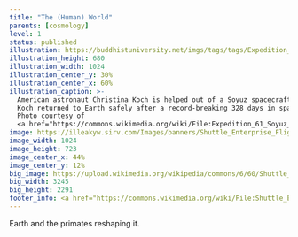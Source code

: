 ```yaml
---
title: "The (Human) World"
parents: [cosmology]
level: 1
status: published
illustration: https://buddhistuniversity.net/imgs/tags/tags/Expedition_61_Soyuz_Landing.jpg
illustration_height: 680
illustration_width: 1024
illustration_center_y: 30%
illustration_center_x: 60%
illustration_caption: >-
  American astronaut Christina Koch is helped out of a Soyuz spacecraft by Russian officers minutes after landing in a remote part of Kazakhstan on Feb. 6, 2020.
  Koch returned to Earth safely after a record-breaking 328 days in space, showing what humans can accomplish when they work together.
  Photo courtesy of
  <a href="https://commons.wikimedia.org/wiki/File:Expedition_61_Soyuz_Landing_(NHQ202002060007).jpg">NASA</a>.
image: https://illeakyw.sirv.com/Images/banners/Shuttle_Enterprise_Flight_to_New_York.jpg
image_width: 1024
image_height: 723
image_center_x: 44%
image_center_y: 12%
big_image: https://upload.wikimedia.org/wikipedia/commons/6/60/Shuttle_Enterprise_Flight_to_New_York_%28201204270023HQ%29.jpg
big_width: 3245
big_height: 2291
footer_info: <a href="https://commons.wikimedia.org/wiki/File:Shuttle_Enterprise_Flight_to_New_York_(201204270023HQ).jpg">NASA</a>
---
```


Earth and the primates reshaping it.
